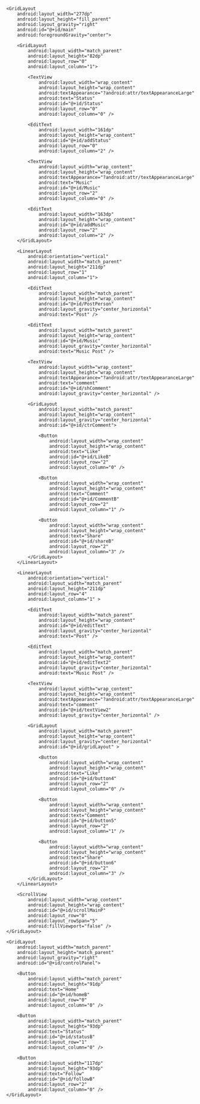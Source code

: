 <?xml version="1.0" encoding="utf-8"?>
<LinearLayout xmlns:android="http://schemas.android.com/apk/res/android"
    android:layout_width="match_parent" android:layout_height="match_parent">

    <GridLayout
        android:layout_width="277dp"
        android:layout_height="fill_parent"
        android:layout_gravity="right"
        android:id="@+id/main"
        android:foregroundGravity="center">

        <GridLayout
            android:layout_width="match_parent"
            android:layout_height="82dp"
            android:layout_row="0"
            android:layout_column="1">

            <TextView
                android:layout_width="wrap_content"
                android:layout_height="wrap_content"
                android:textAppearance="?android:attr/textAppearanceLarge"
                android:text="Status"
                android:id="@+id/Status"
                android:layout_row="0"
                android:layout_column="0" />

            <EditText
                android:layout_width="161dp"
                android:layout_height="wrap_content"
                android:id="@+id/addStatus"
                android:layout_row="0"
                android:layout_column="2" />

            <TextView
                android:layout_width="wrap_content"
                android:layout_height="wrap_content"
                android:textAppearance="?android:attr/textAppearanceLarge"
                android:text="Music"
                android:id="@+id/Music"
                android:layout_row="2"
                android:layout_column="0" />

            <EditText
                android:layout_width="163dp"
                android:layout_height="wrap_content"
                android:id="@+id/addMusic"
                android:layout_row="2"
                android:layout_column="2" />
        </GridLayout>

        <LinearLayout
            android:orientation="vertical"
            android:layout_width="match_parent"
            android:layout_height="211dp"
            android:layout_row="1"
            android:layout_column="1">

            <EditText
                android:layout_width="match_parent"
                android:layout_height="wrap_content"
                android:id="@+id/PostPerson"
                android:layout_gravity="center_horizontal"
                android:text="Post" />

            <EditText
                android:layout_width="match_parent"
                android:layout_height="wrap_content"
                android:id="@+id/Music"
                android:layout_gravity="center_horizontal"
                android:text="Music Post" />

            <TextView
                android:layout_width="wrap_content"
                android:layout_height="wrap_content"
                android:textAppearance="?android:attr/textAppearanceLarge"
                android:text="comment"
                android:id="@+id/shComment"
                android:layout_gravity="center_horizontal" />

            <GridLayout
                android:layout_width="match_parent"
                android:layout_height="wrap_content"
                android:layout_gravity="center_horizontal"
                android:id="@+id/ctrComment">

                <Button
                    android:layout_width="wrap_content"
                    android:layout_height="wrap_content"
                    android:text="Like"
                    android:id="@+id/LikeB"
                    android:layout_row="2"
                    android:layout_column="0" />

                <Button
                    android:layout_width="wrap_content"
                    android:layout_height="wrap_content"
                    android:text="Comment"
                    android:id="@+id/CommentB"
                    android:layout_row="2"
                    android:layout_column="1" />

                <Button
                    android:layout_width="wrap_content"
                    android:layout_height="wrap_content"
                    android:text="Share"
                    android:id="@+id/shareB"
                    android:layout_row="2"
                    android:layout_column="3" />
            </GridLayout>
        </LinearLayout>

        <LinearLayout
            android:orientation="vertical"
            android:layout_width="match_parent"
            android:layout_height="211dp"
            android:layout_row="4"
            android:layout_column="1" >

            <EditText
                android:layout_width="match_parent"
                android:layout_height="wrap_content"
                android:id="@+id/editText"
                android:layout_gravity="center_horizontal"
                android:text="Post" />

            <EditText
                android:layout_width="match_parent"
                android:layout_height="wrap_content"
                android:id="@+id/editText2"
                android:layout_gravity="center_horizontal"
                android:text="Music Post" />

            <TextView
                android:layout_width="wrap_content"
                android:layout_height="wrap_content"
                android:textAppearance="?android:attr/textAppearanceLarge"
                android:text="comment"
                android:id="@+id/textView2"
                android:layout_gravity="center_horizontal" />

            <GridLayout
                android:layout_width="match_parent"
                android:layout_height="wrap_content"
                android:layout_gravity="center_horizontal"
                android:id="@+id/gridLayout" >

                <Button
                    android:layout_width="wrap_content"
                    android:layout_height="wrap_content"
                    android:text="Like"
                    android:id="@+id/button4"
                    android:layout_row="2"
                    android:layout_column="0" />

                <Button
                    android:layout_width="wrap_content"
                    android:layout_height="wrap_content"
                    android:text="Comment"
                    android:id="@+id/button5"
                    android:layout_row="2"
                    android:layout_column="1" />

                <Button
                    android:layout_width="wrap_content"
                    android:layout_height="wrap_content"
                    android:text="Share"
                    android:id="@+id/button6"
                    android:layout_row="2"
                    android:layout_column="3" />
            </GridLayout>
        </LinearLayout>

        <ScrollView
            android:layout_width="wrap_content"
            android:layout_height="wrap_content"
            android:id="@+id/scrollMainP"
            android:layout_row="0"
            android:layout_rowSpan="5"
            android:fillViewport="false" />
    </GridLayout>

    <GridLayout
        android:layout_width="match_parent"
        android:layout_height="match_parent"
        android:layout_gravity="right"
        android:id="@+id/controlPanel">

        <Button
            android:layout_width="match_parent"
            android:layout_height="91dp"
            android:text="Home"
            android:id="@+id/homeB"
            android:layout_row="0"
            android:layout_column="0" />

        <Button
            android:layout_width="match_parent"
            android:layout_height="93dp"
            android:text="Status"
            android:id="@+id/statusB"
            android:layout_row="1"
            android:layout_column="0" />

        <Button
            android:layout_width="117dp"
            android:layout_height="93dp"
            android:text="Follow"
            android:id="@+id/followB"
            android:layout_row="2"
            android:layout_column="0" />
    </GridLayout>
</LinearLayout>

